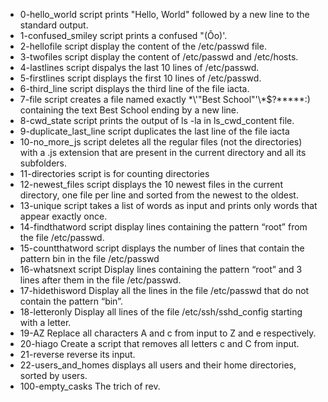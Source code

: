 - 0-hello_world script prints "Hello, World" followed by a new line to the standard output.
- 1-confused_smiley script prints a confused "(Ôo)'.
- 2-hellofile script display the content of the /etc/passwd file.
- 3-twofiles script display the content of /etc/passwd and /etc/hosts.
- 4-lastlines script dispalys the last 10 lines of /etc/passwd.
- 5-firstlines script displays the first 10 lines of /etc/passwd.
- 6-third_line script displays the third line of the file iacta.
- 7-file script creates a file named exactly \*\\'"Best School"\'\\*$\?\*\*\*\*\*:) containing the text Best School ending by a new line.
- 8-cwd_state script prints the output of ls -la in ls_cwd_content file.
- 9-duplicate_last_line script duplicates the last line of the file iacta
- 10-no_more_js script deletes all the regular files (not the directories) with a .js extension that are present in the current directory and all its subfolders.
- 11-directories script is for counting directories
- 12-newest_files script displays the 10 newest files in the current directory, one file per line and sorted from the newest to the oldest.
- 13-unique script takes a list of words as input and prints only words that appear exactly once.
- 14-findthatword script display lines containing the pattern “root” from the file /etc/passwd.
- 15-countthatword script displays the number of lines that contain the pattern bin in the file /etc/passwd
- 16-whatsnext script Display lines containing the pattern “root” and 3 lines after them in the file /etc/passwd.
- 17-hidethisword Display all the lines in the file /etc/passwd that do not contain the pattern “bin”.
- 18-letteronly Display all lines of the file /etc/ssh/sshd_config starting with a letter.
- 19-AZ Replace all characters A and c from input to Z and e respectively.
- 20-hiago Create a script that removes all letters c and C from input.
- 21-reverse reverse its input.
- 22-users_and_homes displays all users and their home directories, sorted by users.
- 100-empty_casks The trich of rev.
